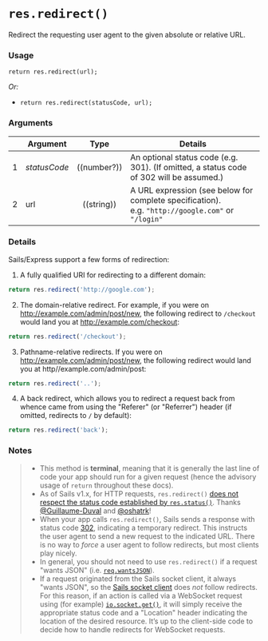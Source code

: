 # `res.redirect()`

Redirect the requesting user agent to the given absolute or relative URL.


### Usage
```usage
return res.redirect(url);
```


_Or:_
+ `return res.redirect(statusCode, url);`

### Arguments

|   | Argument       | Type        | Details |
|---|----------------|:-----------:|---------|
| 1 | _statusCode_   | ((number?)) | An optional status code (e.g. 301).  (If omitted, a status code of 302 will be assumed.)
| 2 | url            | ((string))  | A URL expression (see below for complete specification).<br/> e.g. `"http://google.com"` or `"/login"`



### Details

Sails/Express support a few forms of redirection: 

1. A fully qualified URI for redirecting to a different domain:

```javascript
return res.redirect('http://google.com');
```

2. The domain-relative redirect.  For example, if you were on http://example.com/admin/post/new, the following redirect to `/checkout` would land you at http://example.com/checkout:

```javascript
return res.redirect('/checkout');
```

3. Pathname-relative redirects. If you were on http://example.com/admin/post/new, the following redirect would land you at http//example.com/admin/post:

```javascript
return res.redirect('..');
```
4. A back redirect, which allows you to redirect a request back from whence came from using the "Referer" (or "Referrer") header (if omitted, redirects to `/` by default):

```javascript
return res.redirect('back');
```

### Notes
> + This method is **terminal**, meaning that it is generally the last line of code your app should run for a given request (hence the advisory usage of `return` throughout these docs).
> + As of Sails v1.x, for HTTP requests, `res.redirect()` [does not respect the status code established by `res.status()`](https://github.com/balderdashy/sails-docs/pull/796#issuecomment-284224746).  Thanks [@Guillaume-Duval](https://github.com/Guillaume-Duval) and [@oshatrk](https://github.com/oshatrk)!
> + When your app calls `res.redirect()`, Sails sends a response with status code [302](http://en.wikipedia.org/wiki/List_of_HTTP_status_codes#3xx_Redirection), indicating a temporary redirect.  This instructs the user agent to send a new request to the indicated URL.  There is no way to _force_ a user agent to follow redirects, but most clients play nicely.
> + In general, you should not need to use `res.redirect()` if a request "wants JSON" (i.e. [`req.wantsJSON`](https://sailsjs.com/documentation/reference/request-req/req-wants-json)).
> + If a request originated from the Sails socket client, it always "wants JSON", so the [Sails socket client](https://sailsjs.com/documentation/reference/web-sockets/socket-client) does _not_ follow redirects. For this reason, if an action is called via a WebSocket request using (for example) [`io.socket.get()`](https://sailsjs.com/documentation/reference/web-sockets/socket-client/io-socket-get), it will simply receive the appropriate status code and a "Location" header indicating the location of the desired resource.  It&rsquo;s up to the client-side code to decide how to handle redirects for WebSocket requests.



<docmeta name="displayName" value="res.redirect()">
<docmeta name="pageType" value="method">

